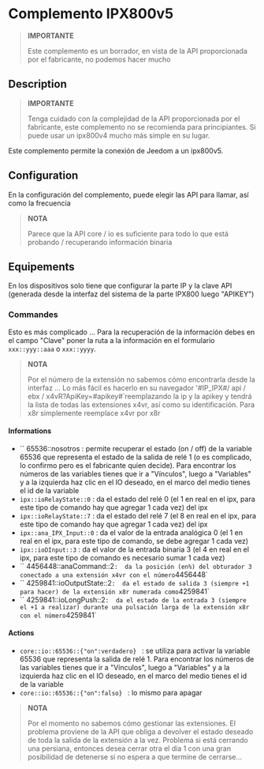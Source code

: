 # Complemento IPX800v5

>**IMPORTANTE**
>
> Este complemento es un borrador, en vista de la API proporcionada por el fabricante, no podemos hacer mucho

## Description

>**IMPORTANTE**
>
> Tenga cuidado con la complejidad de la API proporcionada por el fabricante, este complemento no se recomienda para principiantes. Si puede usar un ipx800v4 mucho más simple en su lugar.

Este complemento permite la conexión de Jeedom a un ipx800v5.

## Configuration

En la configuración del complemento, puede elegir las API para llamar, así como la frecuencia

>**NOTA**
>
> Parece que la API core / io es suficiente para todo lo que está probando / recuperando información binaria

## Equipements

En los dispositivos solo tiene que configurar la parte IP y la clave API (generada desde la interfaz del sistema de la parte IPX800 luego "APIKEY")

### Commandes

Esto es más complicado ... Para la recuperación de la información debes en el campo "Clave" poner la ruta a la información en el formulario `xxx::yyy::aaa` o `xxx::yyyy`.

>**NOTA**
>
>Por el número de la extensión no sabemos cómo encontrarla desde la interfaz ... Lo más fácil es hacerlo en su navegador '#IP_IPX#/ api / ebx / x4vR?ApiKey=#apikey#`reemplazando la ip y la apikey y tendrá la lista de todas las extensiones x4vr, así como su identificación. Para x8r simplemente reemplace x4vr por x8r 

#### Informations

- `` 65536::nosotros : permite recuperar el estado (on / off) de la variable 65536 que representa el estado de la salida de relé 1 (o es complicado, lo confirmo pero es el fabricante quien decide). Para encontrar los números de las variables tienes que ir a "Vínculos", luego a "Variables" y a la izquierda haz clic en el IO deseado, en el marco del medio tienes el id de la variable
- `ipx::ioRelayState::0` : da el estado del relé 0 (el 1 en real en el ipx, para este tipo de comando hay que agregar 1 cada vez) del ipx
- `ipx::ioRelayState::7` : da el estado del relé 7 (el 8 en real en el ipx, para este tipo de comando hay que agregar 1 cada vez) del ipx
- `ipx::ana_IPX_Input::0` : da el valor de la entrada analógica 0 (el 1 en real en el ipx, para este tipo de comando, se debe agregar 1 cada vez)
- `ipx::ioDInput::3` : da el valor de la entrada binaria 3 (el 4 en real en el ipx, para este tipo de comando es necesario sumar 1 cada vez)
- `` 4456448::anaCommand::2` :  da la posición (en%) del obturador 3 conectado a una extensión x4vr con el número `4456448`
- `` 4259841::ioOutputState::2` :  da el estado de salida 3 (siempre +1 para hacer) de la extensión x8r numerada como `4259841`
- `` 4259841::ioLongPush::2` :  da el estado de la entrada 3 (siempre el +1 a realizar) durante una pulsación larga de la extensión x8r con el número `4259841`

#### Actions

- `core::io::65536::{"on":verdadero} ` : se utiliza para activar la variable 65536 que representa la salida de relé 1. Para encontrar los números de las variables tienes que ir a "Vínculos", luego a "Variables" y a la izquierda haz clic en el IO deseado, en el marco del medio tienes el id de la variable
- `core::io::65536::{"on":falso} ` : lo mismo para apagar

>**NOTA**
>
>Por el momento no sabemos cómo gestionar las extensiones. El problema proviene de la API que obliga a devolver el estado deseado de toda la salida de la extensión a la vez. Problema si está cerrando una persiana, entonces desea cerrar otra el día 1 con una gran posibilidad de detenerse si no espera a que termine de cerrarse... 
